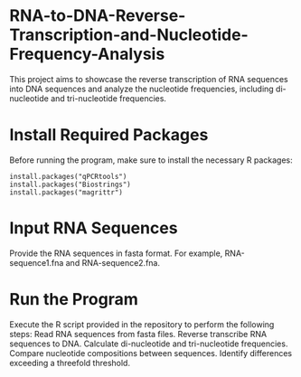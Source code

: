 # RNA-to-DNA-Reverse-Transcription-and-Nucleotide-Frequency-Analysis
This project aims to showcase the reverse transcription of  RNA sequences into DNA sequences and analyze the nucleotide frequencies, including di-nucleotide and tri-nucleotide frequencies.

# Install Required Packages
Before running the program, make sure to install the necessary R packages:<br>
```
install.packages("qPCRtools")
install.packages("Biostrings")
install.packages("magrittr")
```

# Input RNA Sequences
Provide the RNA sequences in fasta format. For example, RNA-sequence1.fna and RNA-sequence2.fna.

# Run the Program
Execute the R script provided in the repository to perform the following steps:
Read RNA sequences from fasta files.
Reverse transcribe RNA sequences to DNA.
Calculate di-nucleotide and tri-nucleotide frequencies.
Compare nucleotide compositions between sequences.
Identify differences exceeding a threefold threshold.

